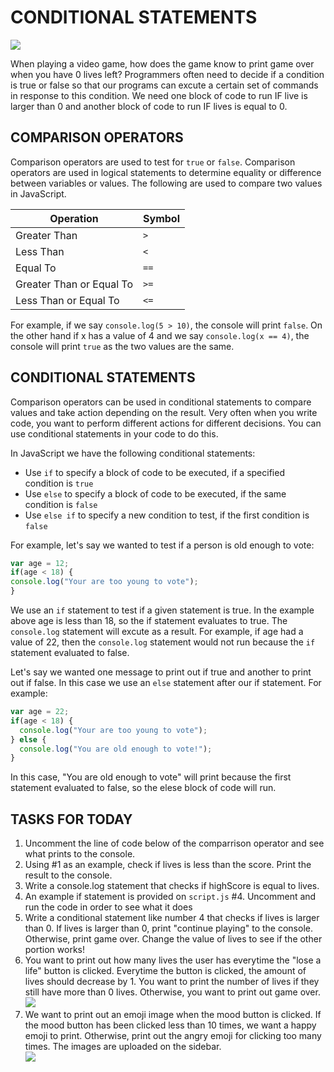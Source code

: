 CONDITIONAL STATEMENTS
======================
![](https://media.giphy.com/media/eJ4j2VnYOZU8qJU3Py/giphy.gif) 

When playing a video game, how does the game know to print game over when you have 0 lives left? Programmers often need to decide if a condition is true or false so that our programs can excute a certain set of commands in response to this condition. We need one block of code to run IF live is larger than 0 and another block of code to run IF lives is equal to 0.

COMPARISON OPERATORS
-------------------
Comparison operators are used to test for `true` or `false`. Comparison operators are used in logical statements to determine equality or difference between variables or values. The following are used to compare two values in JavaScript.

Operation | Symbol|
------------ | -------------
Greater Than | `>` | 
Less Than | `<`|
Equal To | `==`|
Greater Than or Equal To | `>=`| 
Less Than or Equal To | `<=`|

For example, if we say `console.log(5 > 10)`, the console will print `false`. On the other hand if x has a value of 4 and we say `console.log(x == 4)`, the console will print `true` as the two values are the same.

CONDITIONAL STATEMENTS
---------------------
Comparison operators can be used in conditional statements to compare values and take action depending on the result. Very often when you write code, you want to perform different actions for different decisions. You can use conditional statements in your code to do this.

In JavaScript we have the following conditional statements:
- Use `if` to specify a block of code to be executed, if a specified condition is `true`
- Use `else` to specify a block of code to be executed, if the same condition is `false`
- Use `else if` to specify a new condition to test, if the first condition is `false`

For example, let's say we wanted to test if a person is old enough to vote:

```javascript
var age = 12;
if(age < 18) {
console.log("Your are too young to vote");
}
```

We use an `if` statement to test if a given statement is true. In the example above age is less than 18, so the if statement evaluates to true. The `console.log` statement will excute as a result. For example, if age had a value of 22, then the `console.log` statement would not run because the `if` statement evaluated to false.

Let's say we wanted one message to print out if true and another to print out if false. In this case we use an `else` statement after our if statement. For example:
```javascript
var age = 22;
if(age < 18) {
  console.log("Your are too young to vote");
} else {
  console.log("You are old enough to vote!");
}
```

In this case, "You are old enough to vote" will print because the first statement evaluated to false, so the elese block of code will run.

TASKS FOR TODAY
---------------
1. Uncomment the line of code below of the comparrison operator and see what prints to the console.
2. Using #1 as an example, check if lives is less than the score. Print the result to the console.
3. Write a console.log statement that checks if highScore is equal to lives.
4. An example if statement is provided on `script.js` #4. Uncomment and run the code in order to see what it does
5. Write a conditional statement like number 4 that checks if lives is larger than 0. If lives is larger than 0, print "continue playing" to the console. Otherwise, print game over. Change the value of lives to see if the other portion works!
6. You want to print out how many lives the user has everytime the "lose a life" button is clicked. Everytime the button is clicked, the amount of lives should decrease by 1. You want to print the number of lives if they still have more than 0 lives. Otherwise, you want to print out game over.  
![](https://media.giphy.com/media/JKxR8cXk722wxV18e3/giphy.gif)
7. We want to print out an emoji image when the mood button is clicked. If the mood button has been clicked less than 10 times, we want a happy emoji to print. Otherwise, print out the angry emoji for clicking too many times. The images are uploaded on the sidebar.  
![](https://media.giphy.com/media/ehfQ6hOyssHl3PegsP/giphy.gif)
